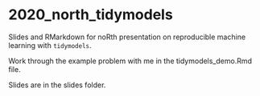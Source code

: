 # 2020_north_tidymodels
Slides and RMarkdown for noRth presentation on reproducible machine learning with `tidymodels`.

Work through the example problem with me in the tidymodels_demo.Rmd file.

Slides are in the slides folder.
